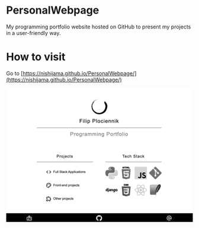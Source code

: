 
# PersonalWebpage
My programming portfolio website hosted on GitHub to present my projects in a user-friendly way.

# How to visit
Go to [https://nishijama.github.io/PersonalWebpage/](https://nishijama.github.io/PersonalWebpage/)


![Screenshot](https://github.com/Nishijama/PersonalWebpage/blob/main/static/images/PersonalWebsite%20Screenshot.png)
